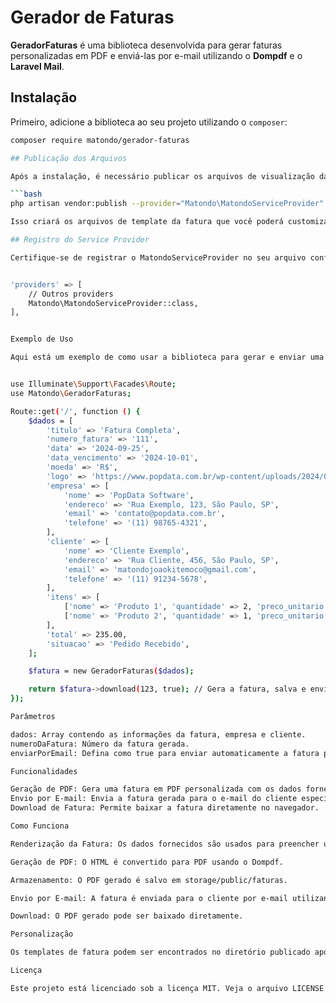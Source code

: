 # Gerador de Faturas

**GeradorFaturas** é uma biblioteca desenvolvida para gerar faturas personalizadas em PDF e enviá-las por e-mail utilizando o **Dompdf** e o **Laravel Mail**.

## Instalação

Primeiro, adicione a biblioteca ao seu projeto utilizando o `composer`:

```bash
composer require matondo/gerador-faturas

## Publicação dos Arquivos

Após a instalação, é necessário publicar os arquivos de visualização da fatura:

```bash
php artisan vendor:publish --provider="Matondo\MatondoServiceProvider"

Isso criará os arquivos de template da fatura que você poderá customizar.

## Registro do Service Provider

Certifique-se de registrar o MatondoServiceProvider no seu arquivo config/app.php, na seção providers:


'providers' => [
    // Outros providers
    Matondo\MatondoServiceProvider::class,
],


Exemplo de Uso

Aqui está um exemplo de como usar a biblioteca para gerar e enviar uma fatura por e-mail.


use Illuminate\Support\Facades\Route;
use Matondo\GeradorFaturas;

Route::get('/', function () {
    $dados = [
        'titulo' => 'Fatura Completa',
        'numero_fatura' => '111',
        'data' => '2024-09-25',
        'data_vencimento' => '2024-10-01',
        'moeda' => 'R$',
        'logo' => 'https://www.popdata.com.br/wp-content/uploads/2024/06/logo.png',
        'empresa' => [
            'nome' => 'PopData Software',
            'endereco' => 'Rua Exemplo, 123, São Paulo, SP',
            'email' => 'contato@popdata.com.br',
            'telefone' => '(11) 98765-4321',
        ],
        'cliente' => [
            'nome' => 'Cliente Exemplo',
            'endereco' => 'Rua Cliente, 456, São Paulo, SP',
            'email' => 'matondojoaokitemoco@gmail.com',
            'telefone' => '(11) 91234-5678',
        ],
        'itens' => [
            ['nome' => 'Produto 1', 'quantidade' => 2, 'preco_unitario' => 100.00, 'desconto' => 10.00],
            ['nome' => 'Produto 2', 'quantidade' => 1, 'preco_unitario' => 50.00, 'desconto' => 5.00],
        ],
        'total' => 235.00,
        'situacao' => 'Pedido Recebido',
    ];

    $fatura = new GeradorFaturas($dados);

    return $fatura->download(123, true); // Gera a fatura, salva e envia por e-mail.
});

Parâmetros

dados: Array contendo as informações da fatura, empresa e cliente.
numeroDaFatura: Número da fatura gerada.
enviarPorEmail: Defina como true para enviar automaticamente a fatura por e-mail.

Funcionalidades

Geração de PDF: Gera uma fatura em PDF personalizada com os dados fornecidos.
Envio por E-mail: Envia a fatura gerada para o e-mail do cliente especificado.
Download de Fatura: Permite baixar a fatura diretamente no navegador.

Como Funciona

Renderização da Fatura: Os dados fornecidos são usados para preencher um template HTML de fatura.

Geração de PDF: O HTML é convertido para PDF usando o Dompdf.

Armazenamento: O PDF gerado é salvo em storage/public/faturas.

Envio por E-mail: A fatura é enviada para o cliente por e-mail utilizando a classe FaturaMail.

Download: O PDF gerado pode ser baixado diretamente.

Personalização

Os templates de fatura podem ser encontrados no diretório publicado após o comando php artisan vendor:publish. Você pode modificá-los para atender às necessidades da sua empresa ou projeto.

Licença

Este projeto está licenciado sob a licença MIT. Veja o arquivo LICENSE para mais detalhes.